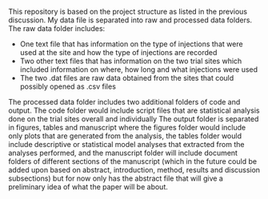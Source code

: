 This repository is based on the project structure as listed in the previous discussion. 
My data file is separated into raw and processed data folders.
The raw data folder includes:
- One text file that has information on the type of injections that were used at the site and how the type of injections are recorded
- Two other text files that has information on the two trial sites which included information on where, how long and what injections were 
used
- The two .dat files are raw data obtained from the sites that could possibly opened as .csv files

The processed data folder includes two additional folders of code and output.
The code folder would include script files that are statistical analysis done on the trial sites overall and individually
The output folder is separated in figures, tables and manuscript where the figures folder would include only plots that are generated from 
the analysis, the tables 
folder would include descriptive or statistical model analyses that extracted from the analyses performed, and the manuscript folder will 
include document folders 
of different sections of the manuscript (which in the future could be added upon based on abstract, introduction, method, results and 
discussion subsections) but 
for now only has the abstract file that will give a preliminary idea of what the paper will be about.
